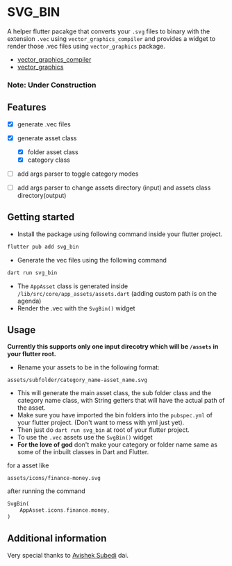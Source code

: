 <!--
This README describes the package. If you publish this package to pub.dev,
this README's contents appear on the landing page for your package.

For information about how to write a good package README, see the guide for
[writing package pages](https://dart.dev/tools/pub/writing-package-pages).

For general information about developing packages, see the Dart guide for
[creating packages](https://dart.dev/guides/libraries/create-packages)
and the Flutter guide for
[developing packages and plugins](https://flutter.dev/to/develop-packages).
-->


# SVG_BIN
A helper flutter pacakge that converts your `.svg` files to binary with the extension `.vec` using `vector_graphics_compiler` and provides a widget to render those .vec files using `vector_graphics` package.
- [vector_graphics_compiler](pub.dev/packages/vector_graphics_compiler)
- [vector_graphics](https://pub.dev/packages/vector_graphics)
### Note: **Under Construction**

## Features
- [x] generate .vec files
- [x] generate  asset class
    - [x] folder asset class 
    - [x] category class
- [ ] add args parser to toggle category modes
- [ ] add args parser to change assets directory (input) and assets class directory(output)



## Getting started

- Install the package using following command inside your flutter project.

``` bash
flutter pub add svg_bin
```

- Generate the vec files using the following command
``` bash
dart run svg_bin
```
- The `AppAsset` class is generated inside `/lib/src/core/app_assets/assets.dart` (adding custom path is on the agenda)
- Render the .vec with the `SvgBin()` widget


## Usage

**Currently this supports only one input direcotry which will be `/assets` in your flutter root.**
- Rename your assets to be in the following format:
```
assets/subfolder/category_name-asset_name.svg
```
- This will generate the main asset class, the sub folder class and the category name class, with String getters that will have the actual path of the asset.
- Make sure you have imported the bin folders into the `pubspec.yml` of your flutter project. (Don't want to mess with yml just yet).
- Then just do `dart run svg_bin` at root of your flutter project.
- To use the `.vec` assets use the `SvgBin()` widget
- **For the love of god** don't make your category or folder name same as some of the inbuilt classes in Dart and Flutter.

for a asset like 
```
assets/icons/finance-money.svg
```
after running the command
```dart
SvgBin(
    AppAsset.icons.finance.money,
)
```

## Additional information

Very special thanks to [Avishek Subedi](https://github.com/Avishek-Subedi) dai.

